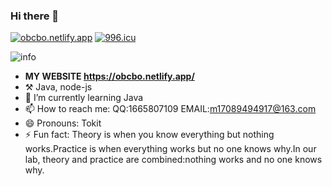 ### Hi there 👋

[![obcbo.netlify.app](https://img.shields.io/badge/BLOG-ObcbOの窝-blue?style=flat-square&logo=appveyor)](https://obcbo.netlify.app)
[![996.icu](https://img.shields.io/badge/link-996.icu-red.svg?style=flat-square&logo=appveyor)](https://996.icu)

![info](https://github-readme-stats.vercel.app/api?username=ObcbO&show_icons=true&count_private=true&hide=prs&theme=default_repocard)

- **MY WEBSITE <https://obcbo.netlify.app/>**
- ⚒️ Java, node-js
- 🌱 I’m currently learning Java
- 📫 How to reach me: QQ:1665807109 EMAIL:m17089494917@163.com
- 😄 Pronouns: Tokit
- ⚡ Fun fact: Theory is when you know everything but nothing works.Practice is when everything works but no one knows why.In our lab, theory and practice are combined:nothing works and no one knows why.
